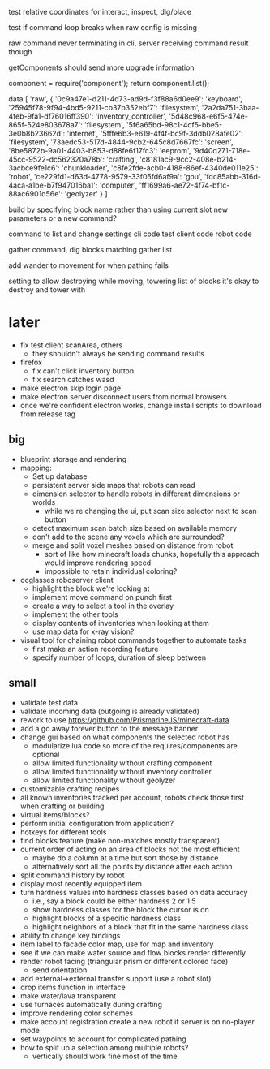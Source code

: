 test relative coordinates for interact, inspect, dig/place

test if command loop breaks when raw config is missing

raw command never terminating in cli, server receiving command result though

getComponents should send more upgrade information

  component = require('component'); return component.list();

  data [ 'raw',
    { '0c9a47e1-d211-4d73-ad9d-f3f88a6d0ee9': 'keyboard',
      '25945f78-9f94-4bd5-9211-cb37b352ebf7': 'filesystem',
      '2a2da751-3baa-4feb-9fa1-df76016ff390': 'inventory_controller',
      '5d48c968-e6f5-474e-865f-524e803678a7': 'filesystem',
      '5f6a65bd-98c1-4cf5-bbe5-3e0b8b23662d': 'internet',
      '5fffe6b3-e619-4f4f-bc9f-3ddb028afe02': 'filesystem',
      '73aedc53-517d-4844-9cb2-645c8d7667fc': 'screen',
      '8be5872b-9a01-4403-b853-d88fe6f17fc3': 'eeprom',
      '9d40d271-718e-45cc-9522-dc562320a78b': 'crafting',
      'c8181ac9-9cc2-408e-b214-3acbce9fe1c6': 'chunkloader',
      'c8fe2fde-acb0-4188-86ef-4340de011e25': 'robot',
      'ce229fd1-d63d-4778-9579-33f05fd6af9a': 'gpu',
      'fdc85abb-316d-4aca-a1be-b7f947016ba1': 'computer',
      'ff1699a6-ae72-4f74-bf1c-88ac6901d56e': 'geolyzer' } ]

build by specifying block name rather than using current slot
  new parameters or a new command?

command to list and change settings
  cli code
  test client code
  robot code

gather command, dig blocks matching gather list

add wander to movement for when pathing fails

setting to allow destroying while moving, towering
  list of blocks it's okay to destroy and tower with

# later
* fix test client scanArea, others
  * they shouldn't always be sending command results
* firefox
  * fix can't click inventory button
  * fix search catches wasd
* make electron skip login page
* make electron server disconnect users from normal browsers
* once we're confident electron works, change install scripts to download from release tag

## big
* blueprint storage and rendering
* mapping:
  * Set up database
  * persistent server side maps that robots can read
  * dimension selector to handle robots in different dimensions or worlds
    * while we're changing the ui, put scan size selector next to scan button
  * detect maximum scan batch size based on available memory
  * don't add to the scene any voxels which are surrounded?
  * merge and split voxel meshes based on distance from robot
    * sort of like how minecraft loads chunks, hopefully this approach would improve rendering speed
    * impossible to retain individual coloring?
* ocglasses roboserver client
  * highlight the block we're looking at
  * implement move command on punch first
  * create a way to select a tool in the overlay
  * implement the other tools
  * display contents of inventories when looking at them
  * use map data for x-ray vision?
* visual tool for chaining robot commands together to automate tasks
  * first make an action recording feature
  * specify number of loops, duration of sleep between

## small
* validate test data
* validate incoming data (outgoing is already validated)
* rework to use https://github.com/PrismarineJS/minecraft-data
* add a go away forever button to the message banner
* change gui based on what components the selected robot has
  * modularize lua code so more of the requires/components are optional
  * allow limited functionality without crafting component
  * allow limited functionality without inventory controller
  * allow limited functionality without geolyzer
* customizable crafting recipes
* all known inventories tracked per account, robots check those first when crafting or building
* virtual items/blocks?
* perform initial configuration from application?
* hotkeys for different tools
* find blocks feature (make non-matches mostly transparent)
* current order of acting on an area of blocks not the most efficient
  * maybe do a column at a time but sort those by distance
  * alternatively sort all the points by distance after each action
* split command history by robot
* display most recently equipped item
* turn hardness values into hardness classes based on data accuracy
  * i.e., say a block could be either hardness 2 or 1.5
  * show hardness classes for the block the cursor is on
  * highlight blocks of a specific hardness class
  * highlight neighbors of a block that fit in the same hardness class
* ability to change key bindings
* item label to facade color map, use for map and inventory
* see if we can make water source and flow blocks render differently
* render robot facing (triangular prism or different colored face)
  * send orientation
* add external->external transfer support (use a robot slot)
* drop items function in interface
* make water/lava transparent
* use furnaces automatically during crafting
* improve rendering color schemes
* make account registration create a new robot if server is on no-player mode
* set waypoints to account for complicated pathing
* how to split up a selection among multiple robots?
  * vertically should work fine most of the time

